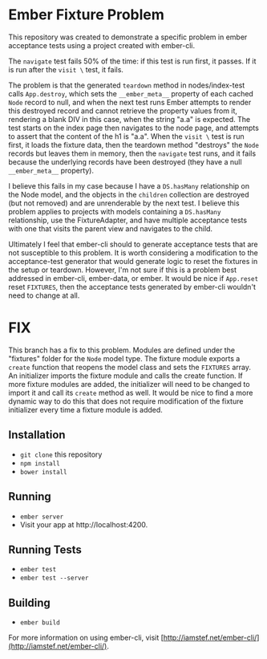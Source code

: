 # Ember Fixture Problem

This repository was created to demonstrate a specific problem in ember acceptance tests using a project created with ember-cli.

The ```navigate``` test fails 50% of the time: if this test is run first, it passes. If it is run after the ```visit \``` test, it fails.

The problem is that the generated ```teardown``` method in nodes/index-test calls ```App.destroy```, which sets the ```__ember_meta__``` property of each cached ```Node``` record to null, and when the next test runs Ember attempts to render this destroyed record and cannot retrieve the property values from it, rendering a blank DIV in this case, when the string "a.a" is expected. The test starts on the index page then navigates to the node page, and attempts to assert that the content of the h1 is "a.a". When the ```visit \``` test is run first, it loads the fixture data, then the teardown method "destroys" the ```Node``` records but leaves them in memory, then the ```navigate``` test runs, and it fails because the underlying records have been destroyed (they have a null ```__ember_meta__``` property).

I believe this fails in my case because I have a ```DS.hasMany``` relationship on the Node model, and the objects in the ```children``` collection are destroyed (but not removed) and are unrenderable by the next test. I believe this problem applies to projects with models containing a ```DS.hasMany``` relationship, use the FixtureAdapter, and have multiple acceptance tests with one that visits the parent view and navigates to the child.

Ultimately I feel that ember-cli should to generate acceptance tests that are not susceptible to this problem. It is worth considering a modification to the acceptance-test generator that would generate logic to reset the fixtures in the setup or teardown. However, I'm not sure if this is a problem best addressed in ember-cli, ember-data, or ember. It would be nice if ```App.reset``` reset ```FIXTURES```, then the acceptance tests generated by ember-cli wouldn't need to change at all. 


# FIX

This branch has a fix to this problem.  Modules are defined under the "fixtures" folder for the ```Node``` model type. The fixture module exports a ```create``` function that reopens the model class and sets the ```FIXTURES``` array. An initializer imports the fixture module and calls the create function. If more fixture modules are added, the initializer will need to be changed to import it and call its ```create``` method as well. It would be nice to find a more dynamic way to do this that does not require modification of the fixture initializer every time a fixture module is added. 


## Installation

* `git clone` this repository
* `npm install`
* `bower install`

## Running

* `ember server`
* Visit your app at http://localhost:4200.

## Running Tests

* `ember test`
* `ember test --server`

## Building

* `ember build`

For more information on using ember-cli, visit [http://iamstef.net/ember-cli/](http://iamstef.net/ember-cli/).
